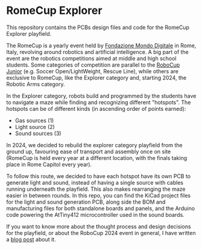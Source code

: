 # RomeCup Explorer

This repository contains the PCBs design files and code for the RomeCup Explorer playfield.

The RomeCup is a yearly event held by [Fondazione Mondo Digitale](https://mondodigitale.org) in
Rome, Italy, revolving around robotics and artificial intelligence. A big part of the event are the
robotics competitions aimed at middle and high school students. Some categories of competition are parallel to
the [RoboCup Junior](https://junior.robocup.org) (e.g. Soccer Open/LightWeight, Rescue Line), while
others are exclusive to RomeCup, like the Explorer category and, starting 2024, the Robotic Arms
category.

In the Explorer category, robots build and programmed by the students have to navigate a maze while
finding and recognizing different "hotspots". The hotspots can be of different kinds (in ascending
	order of points earned):

- Gas sources (1)
- Light source (2)
- Sound sources (3)

In 2024, we decided to rebuild the explorer category playfield from the ground up, favouring ease of
transport and assembly once on site (RomeCup is held every year at a different location, with the
	finals taking place in Rome Capitol every year).

To follow this route, we decided to have each hotspot have its own PCB to generate light and sound,
   instead of having a single source with cables running underneath the playfield. This also makes
   rearranging the maze easier in between rounds. In this repo, you can find the KiCad project files
   for the light and sound generation PCB, along side the BOM and manufacturing files for both
   standalone boards and panels, and the Arduino code powering the AtTiny412 microcontroller used in
   the sound boards. 

If you want to know more about the thought process and design decisions for the playfield, or about
the RoboCup 2024 event in general, I have written a [blog post](https://emamaker.com/events/romecup2024.md)
about it.

